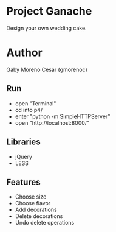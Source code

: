 # Project Ganache
Design your own wedding cake.

# Author
Gaby Moreno Cesar (gmorenoc)

## Run
* open "Terminal"
* cd into p4/
* enter "python -m SimpleHTTPServer"
* open "http://localhost:8000/"

## Libraries
* jQuery
* LESS

## Features
* Choose size
* Choose flavor
* Add decorations
* Delete decorations
* Undo delete operations
